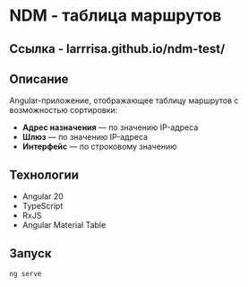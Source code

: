 # NDM - таблица маршрутов

## Ссылка - larrrisa.github.io/ndm-test/

## Описание

Angular-приложение, отображающее таблицу маршрутов с возможностью сортировки:

- **Адрес назначения** — по значению IP-адреса
- **Шлюз** — по значению IP-адреса
- **Интерфейс** — по строковому значению

## Технологии

-  Angular 20
-  TypeScript
-  RxJS
-  Angular Material Table


## Запуск

```bash
ng serve
```



